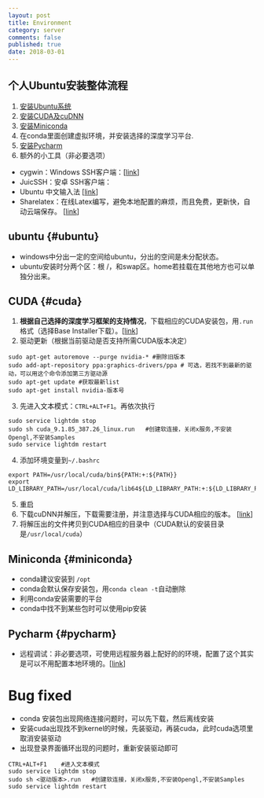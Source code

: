 ```yaml
---
layout: post
title: Environment
category: server
comments: false
published: true
date: 2018-03-01
---
```


## 个人Ubuntu安装整体流程
1. [安装Ubuntu系统](#ubuntu)
2. [安装CUDA及cuDNN](#cuda)
3. [安装Miniconda](#miniconda)
4. 在conda里面创建虚拟环境，并安装选择的深度学习平台.
5. [安装Pycharm](#pycharm)
6. 额外的小工具（非必要选项）
 * cygwin：Windows SSH客户端：[[link](http://blog.csdn.net/chunleixiahe/article/details/55666792)]
 * JuicSSH：安卓 SSH客户端：
 * Ubuntu 中文输入法 [[link](http://blog.csdn.net/u011795345/article/details/53041707)]
 * Sharelatex：在线Latex编写，避免本地配置的麻烦，而且免费，更新快，自动云端保存。 [[link](https://www.sharelatex.com)]


## ubuntu {#ubuntu}
* windows中分出一定的空间给ubuntu，分出的空间是未分配状态。
* ubuntu安装时分两个区：根 /，和swap区。home若挂载在其他地方也可以单独分出来。

## CUDA {#cuda}
1. **根据自己选择的深度学习框架的支持情况**，下载相应的CUDA安装包，用<code>.run</code>格式（选择Base Installer下载）。[[link](https://developer.nvidia.com/cuda-downloads)]
2. 驱动更新（根据当前驱动是否支持所需CUDA版本决定）
```
sudo apt-get autoremove --purge nvidia-* #删除旧版本
sudo add-apt-repository ppa:graphics-drivers/ppa # 可选，若找不到最新的驱动，可以用这个命令添加第三方驱动源
sudo apt-get update #获取最新list
sudo apt-get install nvidia-版本号
```
3. 先进入文本模式：<code>CTRL+ALT+F1</code>。再依次执行
```
sudo service lightdm stop
sudo sh cuda_9.1.85_387.26_linux.run   #创建软连接，关闭x服务,不安装Opengl,不安装Samples
sudo service lightdm restart
```

4. 添加环境变量到<code>~/.bashrc</code>
```
export PATH=/usr/local/cuda/bin${PATH:+:${PATH}}
export LD_LIBRARY_PATH=/usr/local/cuda/lib64${LD_LIBRARY_PATH:+:${LD_LIBRARY_PATH}}
```
5. 重启
6. 下载cuDNN并解压，下载需要注册，并注意选择与CUDA相应的版本。 [[link](https://developer.nvidia.com/cudnn)]
7. 将解压出的文件拷贝到CUDA相应的目录中（CUDA默认的安装目录是<code>/usr/local/cuda</code>）

## Miniconda {#miniconda}
 * conda建议安装到 <code>/opt</code>
 * conda会默认保存安装包，用<code>conda clean -t</code>自动删除
 * 利用conda安装需要的平台
 * conda中找不到某些包时可以使用pip安装

## Pycharm {#pycharm}
* 远程调试：非必要选项，可使用远程服务器上配好的的环境，配置了这个其实是可以不用配置本地环境的。[[link](https://www.jianshu.com/p/79df9ac88e96)]


 # Bug fixed
  * conda 安装包出现网络连接问题时，可以先下载，然后离线安装
  * 安装cuda出现找不到kernel的时候，先装驱动，再装cuda，此时cuda选项里取消安装驱动
  * 出现登录界面循环出现的问题时，重新安装驱动即可
  ```
  CTRL+ALT+F1    #进入文本模式
  sudo service lightdm stop
  sudo sh <驱动版本>.run   #创建软连接，关闭x服务,不安装Opengl,不安装Samples
  sudo service lightdm restart
  ```
